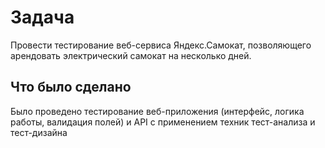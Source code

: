 # Задача

Провести тестирование веб-сервиса Яндекс.Самокат, позволяющего арендовать электрический самокат на несколько дней. 

## Что было сделано

Было проведено тестирование веб-приложения (интерфейс, логика работы, валидация полей) и API с применением техник тест-анализа и тест-дизайна